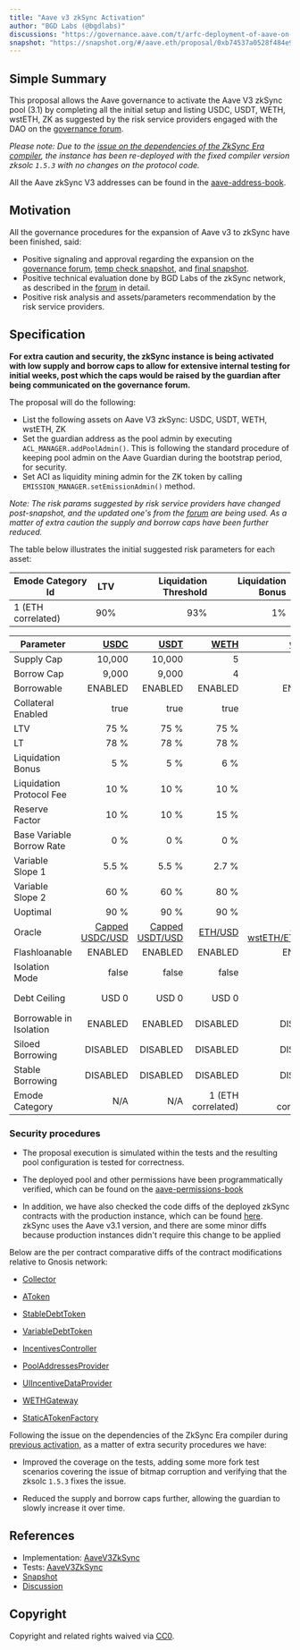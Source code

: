 ```yaml
---
title: "Aave v3 zkSync Activation"
author: "BGD Labs (@bgdlabs)"
discussions: "https://governance.aave.com/t/arfc-deployment-of-aave-on-zksync/17937"
snapshot: "https://snapshot.org/#/aave.eth/proposal/0xb74537a0528f484e9cc76d8c7931eedef7b6290e7d2dc725b2c98e623a214f95"
---
```


## Simple Summary

This proposal allows the Aave governance to activate the Aave V3 zkSync pool (3.1) by completing all the initial setup and listing USDC, USDT, WETH, wstETH, ZK as suggested by the risk service providers engaged with the DAO on the [governance forum](https://governance.aave.com/t/arfc-deployment-of-aave-on-zksync/17937/7).

_Please note: Due to the [issue on the dependencies of the ZkSync Era compiler](https://governance.aave.com/t/bgd-aave-v3-zksync-activation-issue-report/18819), the instance has been re-deployed with the fixed compiler version zksolc `1.5.3` with no changes on the protocol code._

All the Aave zkSync V3 addresses can be found in the [aave-address-book](https://github.com/bgd-labs/aave-address-book/blob/65a89f74abb1b37c01442be4340370d5179a94bc/src/AaveV3ZkSync.sol).

## Motivation

All the governance procedures for the expansion of Aave v3 to zkSync have been finished, said:

- Positive signaling and approval regarding the expansion on the [governance forum](https://governance.aave.com/t/temp-check-aave-v3-deployment-on-zksync-era-mainnet/12477), [temp check snapshot](https://snapshot.org/#/aave.eth/proposal/0x46cf72da892eb216edc1b7fe2f24f7491d8c37344b2b1f67632fa6950be034f7), and [final snapshot](https://snapshot.org/#/aave.eth/proposal/0xb74537a0528f484e9cc76d8c7931eedef7b6290e7d2dc725b2c98e623a214f95).
- Positive technical evaluation done by BGD Labs of the zkSync network, as described in the [forum](https://governance.aave.com/t/bgd-aave-zksync-infrastructure-technical-evaluation/18503) in detail.
- Positive risk analysis and assets/parameters recommendation by the risk service providers.

## Specification

**For extra caution and security, the zkSync instance is being activated with low supply and borrow caps to allow for extensive internal testing for initial weeks, post which the caps would be raised by the guardian after being communicated on the governance forum.**

The proposal will do the following:

- List the following assets on Aave V3 zkSync: USDC, USDT, WETH, wstETH, ZK
- Set the guardian address as the pool admin by executing `ACL_MANAGER.addPoolAdmin()`. This is following the standard procedure of keeping pool admin on the Aave Guardian during the bootstrap period, for security.
- Set ACI as liquidity mining admin for the ZK token by calling `EMISSION_MANAGER.setEmissionAdmin()` method.

_Note: The risk params suggested by risk service providers have changed post-snapshot, and the updated one's from the [forum](https://governance.aave.com/t/arfc-deployment-of-aave-on-zksync/17937/7) are being used. As a matter of extra caution the supply and borrow caps have been further reduced._

The table below illustrates the initial suggested risk parameters for each asset:

| Emode Category Id  | LTV | Liquidation Threshold | Liquidation Bonus |
| ------------------ | --- | --------------------: | ----------------: |
| 1 (ETH correlated) | 90% |                   93% |                1% |

| Parameter                 |            [USDC](https://era.zksync.network/address/0x1d17CBcF0D6D143135aE902365D2E5e2A16538D4) |            [USDT](https://era.zksync.network/address/0x493257fD37EDB34451f62EDf8D2a0C418852bA4C) |     [WETH](https://era.zksync.network/address/0x5AEa5775959fBC2557Cc8789bC1bf90A239D9a91) |                 [wstETH](https://era.zksync.network/address/0x703b52F2b28fEbcB60E1372858AF5b18849FE867) |      [ZK](https://era.zksync.network/address/0x5A7d6b2F92C77FAD6CCaBd7EE0624E64907Eaf3E) |
| ------------------------- | -----------------------------------------------------------------------------------------------: | -----------------------------------------------------------------------------------------------: | ----------------------------------------------------------------------------------------: | ------------------------------------------------------------------------------------------------------: | ---------------------------------------------------------------------------------------: |
| Supply Cap                |                                                                                           10,000 |                                                                                           10,000 |                                                                                         5 |                                                                                                       3 |                                                                                  100,000 |
| Borrow Cap                |                                                                                            9,000 |                                                                                            9,000 |                                                                                         4 |                                                                                                       1 |                                                                                   55,000 |
| Borrowable                |                                                                                          ENABLED |                                                                                          ENABLED |                                                                                   ENABLED |                                                                                                 ENABLED |                                                                                  ENABLED |
| Collateral Enabled        |                                                                                             true |                                                                                             true |                                                                                      true |                                                                                                    true |                                                                                     true |
| LTV                       |                                                                                             75 % |                                                                                             75 % |                                                                                      75 % |                                                                                                    71 % |                                                                                     40 % |
| LT                        |                                                                                             78 % |                                                                                             78 % |                                                                                      78 % |                                                                                                    76 % |                                                                                     45 % |
| Liquidation Bonus         |                                                                                              5 % |                                                                                              5 % |                                                                                       6 % |                                                                                                     7 % |                                                                                     10 % |
| Liquidation Protocol Fee  |                                                                                             10 % |                                                                                             10 % |                                                                                      10 % |                                                                                                    10 % |                                                                                     20 % |
| Reserve Factor            |                                                                                             10 % |                                                                                             10 % |                                                                                      15 % |                                                                                                     5 % |                                                                                     20 % |
| Base Variable Borrow Rate |                                                                                              0 % |                                                                                              0 % |                                                                                       0 % |                                                                                                     0 % |                                                                                      0 % |
| Variable Slope 1          |                                                                                            5.5 % |                                                                                            5.5 % |                                                                                     2.7 % |                                                                                                   4.5 % |                                                                                      9 % |
| Variable Slope 2          |                                                                                             60 % |                                                                                             60 % |                                                                                      80 % |                                                                                                    80 % |                                                                                    300 % |
| Uoptimal                  |                                                                                             90 % |                                                                                             90 % |                                                                                      90 % |                                                                                                    45 % |                                                                                     45 % |
| Oracle                    | [Capped USDC/USD](https://era.zksync.network/address/0x22A46593A7f93Aaec788bE3e27C1838E15781222) | [Capped USDT/USD](https://era.zksync.network/address/0xE8D6d2dffCFfFc6b1f3606b7552e80319D01A8E9) | [ETH/USD](https://era.zksync.network//address/0x6D41d1dc818112880b40e26BD6FD347E41008eDA) | [Capped wstETH/ETH/USD](https://era.zksync.network//address/0xdea7DE07B8275564Af6135F7E9340411246EB7A2) | [ZK/USD](https://era.zksync.network//address/0xD1ce60dc8AE060DDD17cA8716C96f193bC88DD13) |
| Flashloanable             |                                                                                          ENABLED |                                                                                          ENABLED |                                                                                   ENABLED |                                                                                                 ENABLED |                                                                                  ENABLED |
| Isolation Mode            |                                                                                            false |                                                                                            false |                                                                                     false |                                                                                                   false |                                                                                     true |
| Debt Ceiling              |                                                                                            USD 0 |                                                                                            USD 0 |                                                                                     USD 0 |                                                                                                   USD 0 |                                                                               USD 10,000 |
| Borrowable in Isolation   |                                                                                          ENABLED |                                                                                          ENABLED |                                                                                  DISABLED |                                                                                                DISABLED |                                                                                 DISABLED |
| Siloed Borrowing          |                                                                                         DISABLED |                                                                                         DISABLED |                                                                                  DISABLED |                                                                                                DISABLED |                                                                                 DISABLED |
| Stable Borrowing          |                                                                                         DISABLED |                                                                                         DISABLED |                                                                                  DISABLED |                                                                                                DISABLED |                                                                                 DISABLED |
| Emode Category            |                                                                                              N/A |                                                                                              N/A |                                                                        1 (ETH correlated) |                                                                                      1 (ETH correlated) |                                                                                      N/A |

### Security procedures

- The proposal execution is simulated within the tests and the resulting pool configuration is tested for correctness.

- The deployed pool and other permissions have been programmatically verified, which can be found on the [aave-permissions-book](https://github.com/bgd-labs/aave-permissions-book/blob/b78a9cf88c71b78b8a66b81bf36f36ffadf21700/out/ZK_SYNC-V3.md#contracts)

- In addition, we have also checked the code diffs of the deployed zkSync contracts with the production instance, which can be found [here](https://github.com/bgd-labs/aave-v3-origin/pull/22). zkSync uses the Aave v3.1 version, and there are some minor diffs because production instances didn't require this change to be applied

Below are the per contract comparative diffs of the contract modifications relative to Gnosis network:

- [Collector](https://github.com/bgd-labs/aave-v3-origin/pull/22/files#diff-434f3437d5c8f0795807c3c699db1ad3863e60644e4b994aafeb88d5e357b86a)

- [AToken](https://github.com/bgd-labs/aave-v3-origin/pull/22/files#diff-075797da2050ffa7aea239ac71202e684f54f6eda31fb60ca2ec5339d54ab6dc)

- [StableDebtToken](https://github.com/bgd-labs/aave-v3-origin/pull/22/files#diff-aac5205a9ee6ddf436ac14d5cdc6ec8c3a6a1f28368b452115036ce35e97e5b3)

- [VariableDebtToken](https://github.com/bgd-labs/aave-v3-origin/pull/22/files#diff-4b9c4e82f39de7b0d0ec88f9322279442e6855703c112bf426241866154e5cf8)

- [IncentivesController](https://github.com/bgd-labs/aave-v3-origin/pull/22/files#diff-dc8bea08ee5028b980ccc71b8d0217ae6e546d0a2410b8f7fdbdd3c93c3c2071)

- [PoolAddressesProvider](https://github.com/bgd-labs/aave-v3-origin/pull/22/files#diff-66ef02951c0288c8925fab2cafc2ac90a2051b98cf47be30bc99aae0ca77de1a)

- [UIIncentiveDataProvider](https://github.com/bgd-labs/aave-v3-origin/pull/22/files#diff-143e0f5c980a001a067bebfda808d23e80da705be36dd274120cae71521eac80)

- [WETHGateway](https://github.com/bgd-labs/aave-v3-origin/pull/22/files#diff-57265e55599d4d41832487b130965c80b553a718b04fdf99ec85171fb32fbc7a)

- [StaticATokenFactory](https://github.com/bgd-labs/aave-v3-origin/pull/22/files#diff-f1f9ded6ed1a429f70c7d6304120886b631191b5ad92342c4a5fa644bfc378cc)

Following the issue on the dependencies of the ZkSync Era compiler during [previous activation](https://vote.onaave.com/proposal/?proposalId=153), as a matter of extra security procedures we have:

- Improved the coverage on the tests, adding some more fork test scenarios covering the issue of bitmap corruption and verifying that the zksolc `1.5.3` fixes the issue.

- Reduced the supply and borrow caps further, allowing the guardian to slowly increase it over time.

## References

- Implementation: [AaveV3ZkSync](https://github.com/bgd-labs/aave-proposals-v3/blob/main/zksync/src/20240805_AaveV3ZkSync_AaveV3ZkSyncActivation/AaveV3ZkSync_AaveV3ZkSyncActivation_20240805.sol)
- Tests: [AaveV3ZkSync](https://github.com/bgd-labs/aave-proposals-v3/blob/main/zksync/src/20240805_AaveV3ZkSync_AaveV3ZkSyncActivation/AaveV3ZkSync_AaveV3ZkSyncActivation_20240805.t.sol)
- [Snapshot](https://snapshot.org/#/aave.eth/proposal/0xb74537a0528f484e9cc76d8c7931eedef7b6290e7d2dc725b2c98e623a214f95)
- [Discussion](https://governance.aave.com/t/arfc-deployment-of-aave-on-zksync/17937)

## Copyright

Copyright and related rights waived via [CC0](https://creativecommons.org/publicdomain/zero/1.0/).
